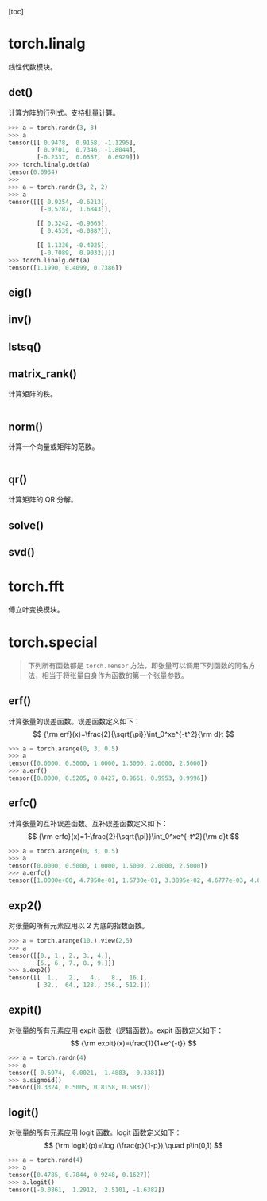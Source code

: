 [toc]



# torch.linalg

线性代数模块。



## det()

计算方阵的行列式。支持批量计算。

```python
>>> a = torch.randn(3, 3)
>>> a
tensor([[ 0.9478,  0.9158, -1.1295],
        [ 0.9701,  0.7346, -1.8044],
        [-0.2337,  0.0557,  0.6929]])
>>> torch.linalg.det(a)
tensor(0.0934)
>>> 
>>> a = torch.randn(3, 2, 2)
>>> a
tensor([[[ 0.9254, -0.6213],
         [-0.5787,  1.6843]],

        [[ 0.3242, -0.9665],
         [ 0.4539, -0.0887]],

        [[ 1.1336, -0.4025],
         [-0.7089,  0.9032]]])
>>> torch.linalg.det(a)
tensor([1.1990, 0.4099, 0.7386])
```



## eig()





## inv()



## lstsq()



## matrix_rank()

计算矩阵的秩。



```python

```





## norm()

计算一个向量或矩阵的范数。

```python

```





## qr()

计算矩阵的 QR 分解。



## solve()





## svd()







# torch.fft

傅立叶变换模块。





# torch.special

> 下列所有函数都是 `torch.Tensor` 方法，即张量可以调用下列函数的同名方法，相当于将张量自身作为函数的第一个张量参数。



## erf()

计算张量的误差函数。误差函数定义如下：
$$
{\rm erf}(x)=\frac{2}{\sqrt{\pi}}\int_0^xe^{-t^2}{\rm d}t
$$

```python
>>> a = torch.arange(0, 3, 0.5)
>>> a
tensor([0.0000, 0.5000, 1.0000, 1.5000, 2.0000, 2.5000])
>>> a.erf()
tensor([0.0000, 0.5205, 0.8427, 0.9661, 0.9953, 0.9996])
```



## erfc()

计算张量的互补误差函数。互补误差函数定义如下：
$$
{\rm erfc}(x)=1-\frac{2}{\sqrt{\pi}}\int_0^xe^{-t^2}{\rm d}t
$$

```python
>>> a = torch.arange(0, 3, 0.5)
>>> a
tensor([0.0000, 0.5000, 1.0000, 1.5000, 2.0000, 2.5000])
>>> a.erfc()
tensor([1.0000e+00, 4.7950e-01, 1.5730e-01, 3.3895e-02, 4.6777e-03, 4.0695e-04])
```



## exp2()

对张量的所有元素应用以 2 为底的指数函数。

```python
>>> a = torch.arange(10.).view(2,5)
>>> a
tensor([[0., 1., 2., 3., 4.],
        [5., 6., 7., 8., 9.]])
>>> a.exp2()
tensor([[  1.,   2.,   4.,   8.,  16.],
        [ 32.,  64., 128., 256., 512.]])
```



## expit()

对张量的所有元素应用 expit 函数（逻辑函数）。expit 函数定义如下：
$$
{\rm expit}(x)=\frac{1}{1+e^{-t}}
$$

```python
>>> a = torch.randn(4)
>>> a
tensor([-0.6974,  0.0021,  1.4883,  0.3381])
>>> a.sigmoid()
tensor([0.3324, 0.5005, 0.8158, 0.5837])
```



## logit()

对张量的所有元素应用 logit 函数。logit 函数定义如下：
$$
{\rm logit}(p)=\log (\frac{p}{1-p}),\quad p\in(0,1)
$$

```python
>>> a = torch.rand(4)
>>> a
tensor([0.4785, 0.7844, 0.9248, 0.1627])
>>> a.logit()
tensor([-0.0861,  1.2912,  2.5101, -1.6382])
```

